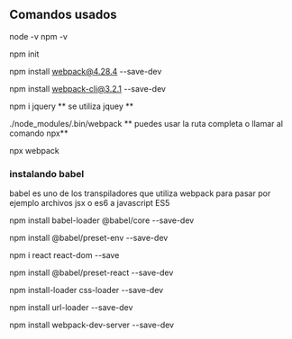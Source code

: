 


## Comandos usados 

node -v
npm -v

npm init

npm install webpack@4.28.4 --save-dev

npm install webpack-cli@3.2.1 --save-dev

npm i jquery  ** se utiliza jquey **

./node_modules/.bin/webpack     ** puedes usar la ruta completa o  llamar al comando npx**

npx webpack

### instalando babel

babel es uno de los transpiladores que utiliza webpack para pasar por ejemplo archivos jsx o es6 a javascript ES5

npm install babel-loader @babel/core --save-dev

npm install @babel/preset-env --save-dev

npm i react react-dom --save

npm install @babel/preset-react --save-dev

npm install-loader css-loader --save-dev

npm install url-loader --save-dev

npm install webpack-dev-server --save-dev



